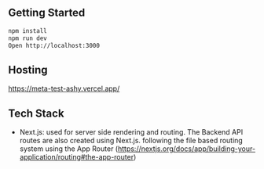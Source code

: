 
## Getting Started

```bash
npm install
npm run dev
Open http://localhost:3000
```

## Hosting

https://meta-test-ashy.vercel.app/

## Tech Stack

- Next.js: used for server side rendering and routing. The Backend API routes are also created using Next.js. following the file based routing system using the App Router (https://nextjs.org/docs/app/building-your-application/routing#the-app-router)